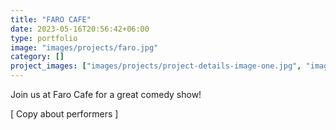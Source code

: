 ```yaml
---
title: "FARO CAFE"
date: 2023-05-16T20:56:42+06:00
type: portfolio
image: "images/projects/faro.jpg"
category: []
project_images: ["images/projects/project-details-image-one.jpg", "images/projects/project-details-image-two.jpg"]
---
```


Join us at Faro Cafe for a great comedy show!

[ Copy about performers ]
